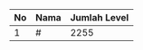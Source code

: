 | No | Nama            | Jumlah Level |
|----|-----------------|--------------|
| 1  | #    |    2255        |
